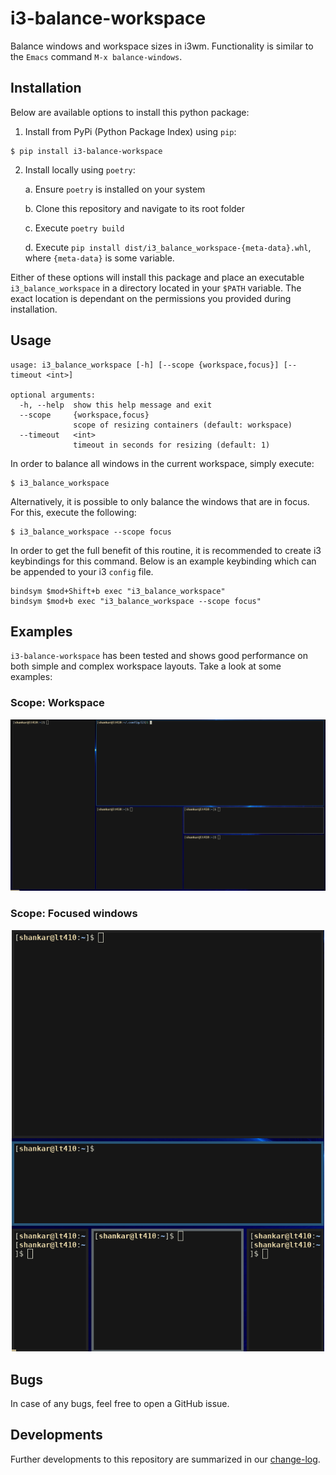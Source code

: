 # i3-balance-workspace

Balance windows and workspace sizes in i3wm. Functionality is similar to the `Emacs` command `M-x balance-windows`.

## Installation

Below are available options to install this python package:

1. Install from PyPi (Python Package Index) using `pip`:

```shell
$ pip install i3-balance-workspace
```

2. Install locally using `poetry`:

    a. Ensure `poetry` is installed on your system
    
    b. Clone this repository and navigate to its root folder
    
    c. Execute `poetry build`
    
    d. Execute `pip install dist/i3_balance_workspace-{meta-data}.whl`, where `{meta-data}` is some variable.

Either of these options will install this package and place an executable `i3_balance_workspace` in a directory located in your `$PATH` variable. The exact location is dependant on the permissions you provided during installation.

## Usage

```
usage: i3_balance_workspace [-h] [--scope {workspace,focus}] [--timeout <int>]

optional arguments:
  -h, --help  show this help message and exit
  --scope     {workspace,focus}
              scope of resizing containers (default: workspace)
  --timeout   <int>
              timeout in seconds for resizing (default: 1)
```

In order to balance all windows in the current workspace, simply execute:

```shell
$ i3_balance_workspace
```

Alternatively, it is possible to only balance the windows that are in focus. For this, execute the following:

```shell
$ i3_balance_workspace --scope focus
```

In order to get the full benefit of this routine, it is recommended to create i3 keybindings for this command. Below is an example keybinding which can be appended to your i3 `config` file.

```config
bindsym $mod+Shift+b exec "i3_balance_workspace"
bindsym $mod+b exec "i3_balance_workspace --scope focus"
```

## Examples

`i3-balance-workspace` has been tested and shows good performance on both simple and complex workspace layouts. Take a look at some examples:

### Scope: Workspace

<p align="center">
<img src="https://raw.githubusercontent.com/atreyasha/i3-balance-workspace/master/img/workspace.gif" width="800">
</p>

### Scope: Focused windows

<p align="center">
<img src="https://raw.githubusercontent.com/atreyasha/i3-balance-workspace/master/img/windows.gif" width="500">
</p>

## Bugs

In case of any bugs, feel free to open a GitHub issue.

## Developments

Further developments to this repository are summarized in our [change-log]("https://raw.githubusercontent.com/atreyasha/i3-balance-workspace/master/docs/todos.md").
